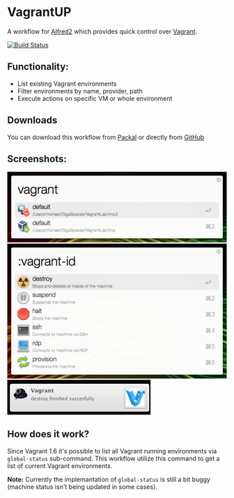 # VagrantUP

A workflow for [Alfred2](http://www.alfredapp.com) which provides quick control over [Vagrant](vagrantup.com).

[![Build Status](https://travis-ci.org/m1keil/alfred-vagrant-workflow.svg?branch=master)](https://travis-ci.org/m1keil/alfred-vagrant-workflow)

## Functionality:
* List existing Vagrant environments
* Filter environments by name, provider, path
* Execute actions on specific VM or whole environment

## Downloads
You can download this workflow from [Packal](http://www.packal.org/workflow/vagrantup) or directly from [GitHub](https://github.com/m1keil/alfred-vagrant-workflow/raw/master/bundle/vagrantup.alfredworkflow)

## Screenshots:
![Screenshot](screenshots/global-status.jpg?raw=true "Vagrant global-status")
![Screenshot](screenshots/machine-actions.jpg?raw=true "Vagrant actions")
![Screenshot](screenshots/notifications.jpg?raw=true "Notifications")

## How does it work?
Since Vagrant 1.6 it's possible to list all Vagrant running environments via `global-status` sub-command.
This workflow utilize this command to get a list of current Vagrant environments.

**Note:** Currently the implemantation of `global-status` is still a bit buggy (machine status isn't being updated in some cases).
